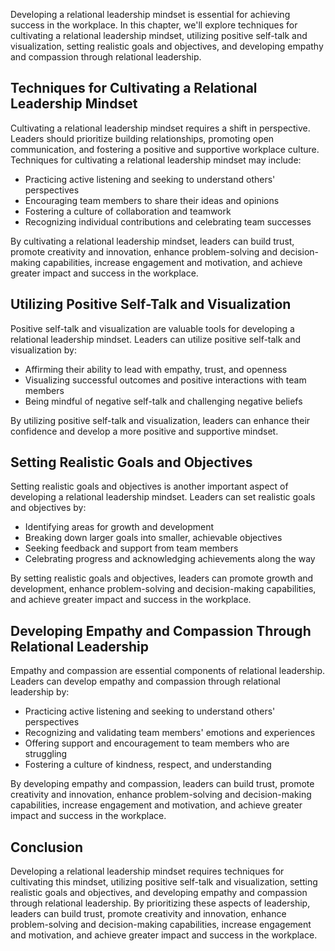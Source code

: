 
Developing a relational leadership mindset is essential for achieving success in the workplace. In this chapter, we'll explore techniques for cultivating a relational leadership mindset, utilizing positive self-talk and visualization, setting realistic goals and objectives, and developing empathy and compassion through relational leadership.

Techniques for Cultivating a Relational Leadership Mindset
----------------------------------------------------------

Cultivating a relational leadership mindset requires a shift in perspective. Leaders should prioritize building relationships, promoting open communication, and fostering a positive and supportive workplace culture. Techniques for cultivating a relational leadership mindset may include:

* Practicing active listening and seeking to understand others' perspectives
* Encouraging team members to share their ideas and opinions
* Fostering a culture of collaboration and teamwork
* Recognizing individual contributions and celebrating team successes

By cultivating a relational leadership mindset, leaders can build trust, promote creativity and innovation, enhance problem-solving and decision-making capabilities, increase engagement and motivation, and achieve greater impact and success in the workplace.

Utilizing Positive Self-Talk and Visualization
----------------------------------------------

Positive self-talk and visualization are valuable tools for developing a relational leadership mindset. Leaders can utilize positive self-talk and visualization by:

* Affirming their ability to lead with empathy, trust, and openness
* Visualizing successful outcomes and positive interactions with team members
* Being mindful of negative self-talk and challenging negative beliefs

By utilizing positive self-talk and visualization, leaders can enhance their confidence and develop a more positive and supportive mindset.

Setting Realistic Goals and Objectives
--------------------------------------

Setting realistic goals and objectives is another important aspect of developing a relational leadership mindset. Leaders can set realistic goals and objectives by:

* Identifying areas for growth and development
* Breaking down larger goals into smaller, achievable objectives
* Seeking feedback and support from team members
* Celebrating progress and acknowledging achievements along the way

By setting realistic goals and objectives, leaders can promote growth and development, enhance problem-solving and decision-making capabilities, and achieve greater impact and success in the workplace.

Developing Empathy and Compassion Through Relational Leadership
---------------------------------------------------------------

Empathy and compassion are essential components of relational leadership. Leaders can develop empathy and compassion through relational leadership by:

* Practicing active listening and seeking to understand others' perspectives
* Recognizing and validating team members' emotions and experiences
* Offering support and encouragement to team members who are struggling
* Fostering a culture of kindness, respect, and understanding

By developing empathy and compassion, leaders can build trust, promote creativity and innovation, enhance problem-solving and decision-making capabilities, increase engagement and motivation, and achieve greater impact and success in the workplace.

Conclusion
----------

Developing a relational leadership mindset requires techniques for cultivating this mindset, utilizing positive self-talk and visualization, setting realistic goals and objectives, and developing empathy and compassion through relational leadership. By prioritizing these aspects of leadership, leaders can build trust, promote creativity and innovation, enhance problem-solving and decision-making capabilities, increase engagement and motivation, and achieve greater impact and success in the workplace.

